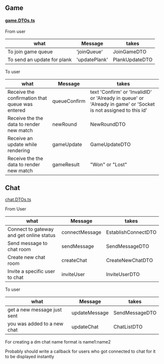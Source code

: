 ## Game

#### [game.DTOs.ts](..%2Fbackend%2Fsrc%2Fgame%2Fgame.DTOs.ts)

From user

| what                        | Message       | takes          |
|-----------------------------|---------------|----------------|
| To join game queue          | 'joinQueue'   | JoinGameDTO    |
| To send an update for plank | 'updatePlank' | PlankUpdateDTO |

To user

| what                                            | Message      | takes                                                                                                           |
|-------------------------------------------------|--------------|-----------------------------------------------------------------------------------------------------------------|
| Receive the confirmation that queue was entered | queueConfirm | text 'Confirm' or 'InvalidID' or 'Already in queue' or 'Already in game' or 'Socket is not assigned to this id' |
| Receive the the data to render new match        | newRound     | NewRoundDTO                                                                                                     |
| Receive an update while rendering               | gameUpdate   | GameUpdateDTO                                                                                                   |
| Receive the the data to render new match        | gameResult   | "Won" or "Lost"                                                                                                 |

## Chat

[chat.DTOs.ts](..%2Fbackend%2Fsrc%2Fchat%2Fchat.DTOs.ts)

From User

| what                                     | Message        | takes               |
|------------------------------------------|----------------|---------------------|
| Connect to gateway and get online status | connectMessage | EstablishConnectDTO |
| Send message to chat room                | sendMessage    | SendMessageDTO      |
| Create new chat room                     | createChat     | CreateNewChatDTO    |
| Invite a specific user to chat           | inviteUser     | InviteUserDTO       |

To user

| what                        | Message       | takes          |
|-----------------------------|---------------|----------------|
| get a new message just sent | updateMessage | SendMessageDTO |
| you was added to a new chat | updateChat    | ChatListDTO    |

For creating a dm chat name format is name1:name2

Probably should write a callback for users who got connected to chat for it to be displayed instantly